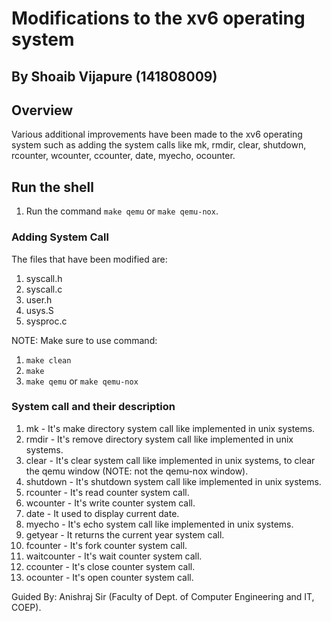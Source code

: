 # Modifications to the xv6 operating system

## By Shoaib Vijapure (141808009)

## Overview

Various additional improvements have been made to the xv6 operating system such as adding the system calls like mk, rmdir, clear, shutdown, rcounter, wcounter, ccounter, date, myecho, ocounter. 

## Run the shell

1. Run the command `make qemu` or `make qemu-nox`.


### Adding System Call 

The files that have been modified are:

1. syscall.h
2. syscall.c
3. user.h
4. usys.S
5. sysproc.c

NOTE: Make sure to use command:

1. `make clean`
2. `make` 
3. `make qemu` or `make qemu-nox`

### System call and their description

1. mk - It's make directory system call like implemented in unix systems.
2. rmdir - It's remove directory system call like implemented in unix systems.
3. clear - It's clear system call like implemented in unix systems, to clear the qemu window (NOTE: not the qemu-nox window).
4. shutdown - It's shutdown system call like implemented in unix systems.
5. rcounter - It's read counter system call.
6. wcounter - It's write counter system call.
7. date - It used to display current date.
8. myecho - It's echo system call like implemented in unix systems.
9. getyear - It returns the current year system call.
10. fcounter - It's fork counter system call.
11. waitcounter - It's wait counter system call.
12. ccounter - It's close counter system call.
13. ocounter - It's open counter system call.

Guided By: Anishraj Sir (Faculty of Dept. of Computer Engineering and IT, COEP).
